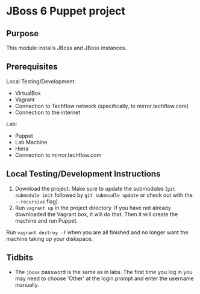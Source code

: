 # JBoss 6 Puppet project

## Purpose

This module installs JBoss and JBoss instances.

## Prerequisites

Local Testing/Development:

* VirtualBox
* Vagrant
* Connection to Techflow network (specifically, to
  mirror.techflow.com)
* Connection to the internet

Lab:

* Puppet
* Lab Machine
* Hiera
* Connection to mirror.techflow.com
	
## Local Testing/Development Instructions

1. Download the project. Make sure to update the submodules (`git
   submodule init` followed by `git submoudle update` or check out
   with the `--recursive` flag).
2. Run `vagrant up` in the project directory. If you have not already
   downloaded the Vagrant box, it will do that. Then it will create
   the machine and run Puppet.

Run `vagrant destroy -f` when you are all finished and no longer want
the machine taking up your diskspace.

## Tidbits

* The `jboss` password is the same as in labs. The first time you log
  in you may need to choose 'Other' at the login prompt and enter the
  username manually.
